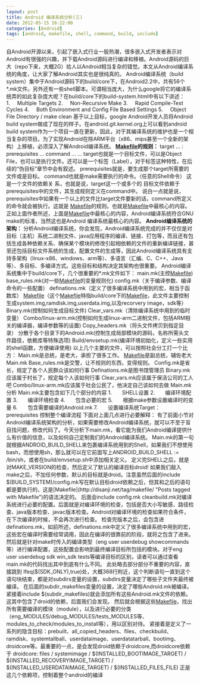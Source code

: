 ```yaml
---
layout: post
title: Android 编译系统分析(三)
date: 2012-05-15 16:22:00
categories: [Android]
tags: [android, makefile, shell, command, build, include]
---
```

自Android开源以来，引起了嵌入式行业一股热潮，很多嵌入式开发者表示对Android有很强的兴趣，并下载Android源码进行编译和移植。Android源码的巨大（repo下来，大概2G）给人以Android相当复杂的错觉。本文从Android编译系统的角度，让大家了解Android其实也是很纯真的。
Android编译系统（build system）集中于Android源码下的build/core下，在Android2.2中，共有56个*.mk文件。另外还有一些shell脚本。可谓相当庞大，为什么google将它的编译系统弄的如此复杂庞大呢？在build/core下的build-system.html中有以下讲述：
1.     Multiple Targets
2.     Non-Recursive Make
3.     Rapid Compile-Test Cycles
4.     Both Environment and Config File Based Settings
5.     Object File Directory / make clean
基于以上目标，google Android开发人员将Android build system做成了现在的样子。在android.git.kernel.org上可以看到android build system作为一个项目一直在更新，因此，对于其编译系统的维护也是一个相当复杂的项目。为了实现Android在除ARM平台（x86、mips甚至一个全新的架构）上移植，必须深入了解Android编译系统。
**[Makefile](http://disanji.net/tag/makefile/ "Posts tagged with Makefile")的规则：**
target … : prerequisites …
command
…
…
target也就是一个目标文件，可以是Object File，也可以是执行文件。还可以是一个标签（Label），对于标签这种特性，在后续的“伪目标”章节中会有叙述。
prerequisites就是，要生成那个target所需要的文件或是目标。
command也就是make需要执行的命令。（任意的Shell命令）
这是一个文件的依赖关 系，也就是说，target这一个或多个的 目标文件依赖于prerequisites中的文件，其生成规则定义在command中。 说白一点就是说，prerequisites中如果有一个以上的文件比target文件要新的话，command所定义的命令就会被执行。这就是 [Makefile](http://disanji.net/tag/makefile/ "Posts tagged with Makefile")的规则。也就是[Makefile](http://disanji.net/tag/makefile/ "Posts tagged with Makefile")中最核心的内容。
正如上面作者所述，上面是[Makefile](http://disanji.net/tag/makefile/ "Posts tagged with Makefile")中最核心的内容，Android编译系统符合GNU make的标准，当然这也是Android 编译系统最核心的内容。
**Android编译系统的架构：**
分析Android编译系统，你会发现，Android编译系统完成的并不仅仅是对目标（主机）系统二进制文件、java应用程序的编译、链接、打包等，而且还有包括生成各种依赖关系、确保某个模块的修改引起相依赖的文件的重新编译链接，甚至还包括目标文件系统的生成，配置文件的生成等，因此Android编译系统具有支持多架构（linux-x86、windows、arm等）、多语言（汇编、C、C++、Java等）、多目标、多编译方式。这些目标和结构决定其架构也很重要。
Android编译系统集中于build/core下，几个很重要的*.mk文件如下：
main.mk(主控[Makefile](http://disanji.net/tag/makefile/ "Posts tagged with Makefile"))
base_rules.mk(对一些[Makefile](http://disanji.net/tag/makefile/ "Posts tagged with Makefile")的变量规则化)
config.mk（关于编译参数、编译命令的一些配置）
definations.mk（定义了很多编译系统中用到的宏，相当于函数库）
[Makefile](http://disanji.net/tag/makefile/ "Posts tagged with Makefile")（这个[Makefile](http://disanji.net/tag/makefile/ "Posts tagged with Makefile")特指build/core下的[Makefile](http://disanji.net/tag/makefile/ "Posts tagged with Makefile")，此文件主要控制生成system.img,ramdisk.img,userdata.img,以及recorvery
 image，sdk等）
Binary.mk(控制如何生成目标文件)
Clear_vars.mk（清除编译系统中用到的临时变量）
Combo/linux-arm.mk(控制如何生成linux-arm二进制文件，包括ARM相关的编译器，编译参数等的设置)
Copy_headers.mk（将头文件拷贝到指定目录）
分散于各个目录下的Android.mk(控制生成局部模块的源码，名称所需头文件路径，依赖库等特殊选项)
Build/envsetup.mk(编译环境初始化，定义一些实用的shell函数，方便编译使用)
以上几个主要的文件，可以按照社会分工打一个比方：
Main.mk是总统，是老大，承担了很多工作。
[Makefile](http://disanji.net/tag/makefile/ "Posts tagged with Makefile")是副总统，辅佐老大Main.mk
Base_rules.mk是交警，让不规则的东西，变得规则。
Config.mk是省长，规定了各个人民群众该如何行事
Definations.mk是图书馆管理员
Binary.mk应该属于村长了，规定每个人该如何行事
Clear_vars.mk应该属于保洁公司的工人吧
Combo/linux-arm.mk应该属于社会公民了，他决定自己该如何去做
Main.mk分析
Main.mk主要包含如下几个部分的内容
1.       SHELL设置
2.       编译环境配置
3.       编译环境检查
4.       包含必要的宏
5.       根据make参数设置编译时的变量
6.       包含需要编译的Android.mk
7.       设置编译系统Target：prerequisites 控制整个编译流程
下面对上面几点进行必要解释：
有了前面小节对Android编译系统架构的分析，如果需要修改Android编译系统，就可以不至于盲目找问题，修改代码了。今天分析下main.mk，看它能为我们Android编译提供什么有价值的信息，以及如何自己定制我们的Android编译系统。
Main.mk的第一句就根据ANDROID_BUILD_SHELL来包裹编译系统用到的Shell，如果我们不想使用bash，而想使用sh，那么就可以在它前面写上ANDROID_BUILD_SHELL := /bin/sh，或者在build/envsetup.sh中添加相关定义。
定义完SHELL之后，就是对MAKE_VERSION的检查，然后定义了默认的编译目标droid!
如果我们敲入make之后，不加任何参数，默认的目标就是droid。注意虽然后面的include $(BUILD_SYSTEM)/config.mk写在默认目标droid依赖之后，但其和之后的语句都是要执行的，这是[Makefile](http://disanji.net/tag/makefile/ "Posts tagged with Makefile")的语法决定的。
后面会include config.mk cleanbuild.mk对编译系统进行必要的配置。后面就是对编译环境的检查，包括是否大小写敏感、路径检查、java版本检查、javac版本检查。Android对编译环境的检查如果符合条件，在下次编译的时候，不会再次进行检查。
检查完版本之后，会包含进definations.mk，如前所述，definations.mk中定义了很多编译系统中用到的宏，这些宏在编译时需要经常调用，因此在编译的很靠前的阶段，就将之包含了进来。
然后就是针对make时传入的编译类型（eng user userdebug showcommands等）进行编译配置，这些配置会影响到最终编译目标所包括的模块。对于eng user userdebug sdk win_sdk tests等编译目标的区别，读者可以通过查看main.mk的代码找出其中到底有什么不同。
此处略去部分部分不重要的内容，直接跳到
Ifeq($(SDK_ONLY),true)处，大概368行附近，这个判断语句一直到这个语句块结束，都是对subdirs变量的设置，subdirs变量决定了哪些子文件夹最终被编译。
在后面的subdir_makefiles变量的设置，决定了哪些Android.mk被编译。紧接着include $(subdir_makefiles)就会添加所有这些Android.mk文件的依赖。这其中包含了droid的依赖，后面我们会发现。
然后就会根据这些[Makefile](http://disanji.net/tag/makefile/ "Posts tagged with Makefile")，找出所有需要编译的模块（module），以及进行必要的分类（eng_MODULES/debug_MODULES/tests_MODULES等、modules_to_check/modules_to_install等），用以区别对待。
紧接着是定义了一系列的隐含目标：prebuilt、all_copied_headers、files、checkbuild、ramdisk、systemtallball、userdataimage、userdatatarball、bootimg、droidcore等。最重要的一点，是会发现droid依赖于droidcore,而droidcore依赖于
droidcore: files /
systemimage /
$(INSTALLED_BOOTIMAGE_TARGET) /
$(INSTALLED_RECOVERYIMAGE_TARGET) /
$(INSTALLED_USERDATAIMAGE_TARGET) /
$(INSTALLED_FILES_FILE)
正是这几个依赖项，控制着整个android的编译
